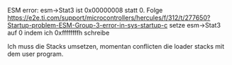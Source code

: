 ESM error: esm->Stat3 ist 0x00000008 statt 0. 
Folge https://e2e.ti.com/support/microcontrollers/hercules/f/312/t/277650?Startup-problem-ESM-Group-3-error-in-sys-startup-c
setze esm->Stat3 auf 0 indem ich 0xffffffffh schreibe

Ich muss die Stacks umsetzen, momentan conflicten die loader stacks mit dem user program.

